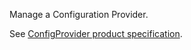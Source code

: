 Manage a Configuration Provider.

See [ConfigProvider product specification](https://www.clever.cloud/developers/doc/addons/config-provider/).
